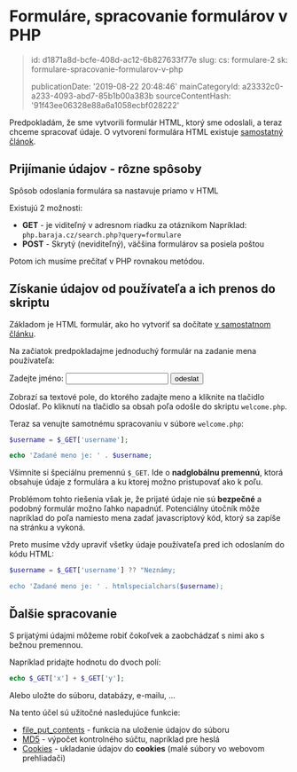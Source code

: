 Formuláre, spracovanie formulárov v PHP
=======================================

> id: d1871a8d-bcfe-408d-ac12-6b827633f77e
> slug:
> 	cs: formulare-2
> 	sk: formulare-spracovanie-formularov-v-php
> 
> publicationDate: '2019-08-22 20:48:46'
> mainCategoryId: a23332c0-a233-4093-abd7-85b1b00a383b
> sourceContentHash: '91f43ee06328e88a6a1058ecbf028222'

Predpokladám, že sme vytvorili formulár HTML, ktorý sme odoslali, a teraz chceme spracovať údaje. O vytvorení formulára HTML existuje <a href="/formulare">samostatný článok</a>.

Prijímanie údajov - rôzne spôsoby
----------------------------

Spôsob odoslania formulára sa nastavuje priamo v HTML

Existujú 2 možnosti:

- **GET** - je viditeľný v adresnom riadku za otáznikom
 Napríklad: `php.baraja.cz/search.php?query=formulare`
- **POST** - Skrytý (neviditeľný), väčšina formulárov sa posiela poštou

Potom ich musíme prečítať v PHP rovnakou metódou.

Získanie údajov od používateľa a ich prenos do skriptu
------------------------------------------------------

Základom je HTML formulár, ako ho vytvoriť sa dočítate <a href="/formulare">v samostatnom článku</a>.

Na začiatok predpokladajme jednoduchý formulár na zadanie mena používateľa:

<form action="welcome.php" method="GET">
   Zadejte jméno: <input type="text" name="username">
   <input type="submit" value="odeslat">
</form>

Zobrazí sa textové pole, do ktorého zadajte meno a kliknite na tlačidlo Odoslať. Po kliknutí na tlačidlo sa obsah poľa odošle do skriptu `welcome.php`.

Teraz sa venujte samotnému spracovaniu v súbore `welcome.php`:

```php
$username = $_GET['username'];

echo 'Zadané meno je: ' . $username;
```

Všimnite si špeciálnu premennú `$_GET`. Ide o **nadglobálnu premennú**, ktorá obsahuje údaje z formulára a ku ktorej možno pristupovať ako k poľu.

Problémom tohto riešenia však je, že prijaté údaje nie sú **bezpečné** a podobný formulár možno ľahko napadnúť. Potenciálny útočník môže napríklad do poľa namiesto mena zadať javascriptový kód, ktorý sa zapíše na stránku a vykoná.

Preto musíme vždy upraviť všetky údaje používateľa pred ich odoslaním do kódu HTML:

```php
$username = $_GET['username'] ?? "Neznámy;

echo 'Zadané meno je: ' . htmlspecialchars($username);
```

Ďalšie spracovanie
----------------

S prijatými údajmi môžeme robiť čokoľvek a zaobchádzať s nimi ako s bežnou premennou.

Napríklad pridajte hodnotu do dvoch polí:

```php
echo $_GET['x'] + $_GET['y'];
```

Alebo uložte do súboru, databázy, e-mailu, ...

Na tento účel sú užitočné nasledujúce funkcie:

- <a href="/file-put-contents">file_put_contents</a> - funkcia na uloženie údajov do súboru
- <a href="/hashovani">MD5</a> - výpočet kontrolného súčtu, napríklad pre heslá
- <a href="/cookies">Cookies</a> - ukladanie údajov do **cookies** (malé súbory vo webovom prehliadači)
